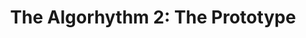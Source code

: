 ---
layout: playlist
title: "The Algorhythm 2: The Prototype"
startDate: 2024
endDate: under development
songs: [
    damp,
    bass-and-piano,    
    humble,
    cymaprodz,
    vinyl-trap    
]
---